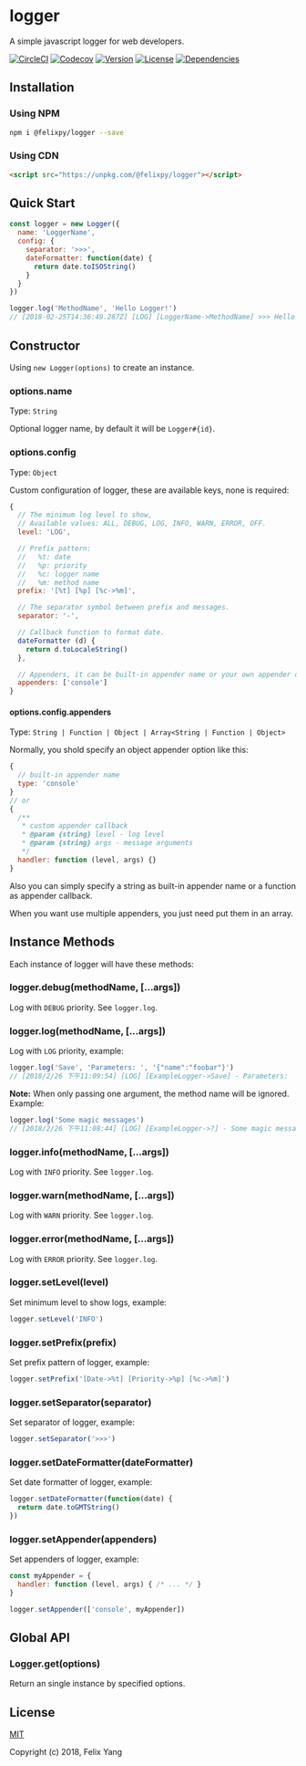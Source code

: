 # logger

A simple javascript logger for web developers.

[![CircleCI](https://img.shields.io/circleci/project/github/felixpy/logger.svg)](https://circleci.com/gh/felixpy/logger)
[![Codecov](https://img.shields.io/codecov/c/github/felixpy/logger.svg)](https://codecov.io/gh/felixpy/logger)
[![Version](https://img.shields.io/npm/v/@felixpy/logger.svg)](https://www.npmjs.com/package/@felixpy/logger)
[![License](https://img.shields.io/npm/l/@felixpy/logger.svg)](https://www.npmjs.com/package/@felixpy/logger)
[![Dependencies](https://img.shields.io/david/felixpy/logger.svg)](https://www.npmjs.com/package/@felixpy/logger)

## Installation

### Using NPM

```sh
npm i @felixpy/logger --save
```

### Using CDN

```html
<script src="https://unpkg.com/@felixpy/logger"></script>
```

## Quick Start

```js
const logger = new Logger({
  name: 'LoggerName',
  config: {
    separator: '>>>',
    dateFormatter: function(date) {
      return date.toISOString()
    }
  }
})

logger.log('MethodName', 'Hello Logger!')
// [2018-02-25T14:36:49.287Z] [LOG] [LoggerName->MethodName] >>> Hello Logger!
```

## Constructor

Using `new Logger(options)` to create an instance.

### options.name

Type: `String`

Optional logger name, by default it will be `Logger#{id}`.

### options.config

Type: `Object`

Custom configuration of logger, these are available keys, none is required:

```js
{
  // The minimum log level to show,
  // Available values: ALL, DEBUG, LOG, INFO, WARN, ERROR, OFF.
  level: 'LOG',

  // Prefix pattern:
  //   %t: date
  //   %p: priority
  //   %c: logger name
  //   %m: method name
  prefix: '[%t] [%p] [%c->%m]',

  // The separator symbol between prefix and messages.
  separator: '-',

  // Callback function to format date.
  dateFormatter (d) {
    return d.toLocaleString()
  },

  // Appenders, it can be built-in appender name or your own appender definition.
  appenders: ['console']
}
```

#### options.config.appenders

Type: `String | Function | Object | Array<String | Function | Object>`

Normally, you shold specify an object appender option like this:

```js
{
  // built-in appender name
  type: 'console'
}
// or
{
  /**
   * custom appender callback
   * @param {string} level - log level
   * @param {string} args - message arguments
   */
  handler: function (level, args) {}
}
```

Also you can simply specify a string as built-in appender name or a function as appender callback.

When you want use multiple appenders, you just need put them in an array.

## Instance Methods

Each instance of logger will have these methods:

### logger.debug(methodName, [...args])

Log with `DEBUG` priority. See `logger.log`.

### logger.log(methodName, [...args])

Log with `LOG` priority, example:

```js
logger.log('Save', 'Parameters: ', '{"name":"foobar"}')
// [2018/2/26 下午11:09:54] [LOG] [ExampleLogger->Save] - Parameters:  {"name":"foobar"}
```

**Note:** When only passing one argument, the method name will be ignored. Example:

```js
logger.log('Some magic messages')
// [2018/2/26 下午11:08:44] [LOG] [ExampleLogger->?] - Some magic messages
```

### logger.info(methodName, [...args])

Log with `INFO` priority. See `logger.log`.

### logger.warn(methodName, [...args])

Log with `WARN` priority. See `logger.log`.

### logger.error(methodName, [...args])

Log with `ERROR` priority. See `logger.log`.

### logger.setLevel(level)

Set minimum level to show logs, example:

```js
logger.setLevel('INFO')
```

### logger.setPrefix(prefix)

Set prefix pattern of logger, example:

```js
logger.setPrefix('[Date->%t] [Priority->%p] [%c->%m]')
```

### logger.setSeparator(separator)

Set separator of logger, example:

```js
logger.setSeparator('>>>')
```

### logger.setDateFormatter(dateFormatter)

Set date formatter of logger, example:

```js
logger.setDateFormatter(function(date) {
  return date.toGMTString()
})
```

### logger.setAppender(appenders)

Set appenders of logger, example:

```js
const myAppender = {
  handler: function (level, args) { /* ... */ }
}

logger.setAppender(['console', myAppender])
```

## Global API

### Logger.get(options)

Return an single instance by specified options.

## License

[MIT](http://opensource.org/licenses/MIT)

Copyright (c) 2018, Felix Yang